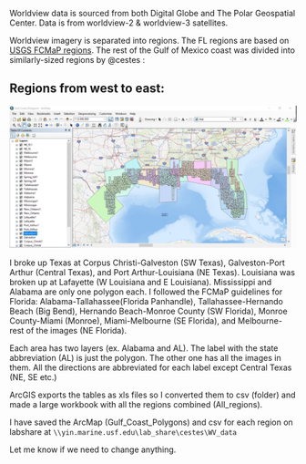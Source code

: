Worldview data is sourced from both Digital Globe and The Polar Geospatial Center.
Data is from worldview-2 & worldview-3 satellites.

Worldview imagery is separated into regions.
The FL regions are based on [USGS FCMaP regions](https://www.usgs.gov/media/images/florida-regions).
The rest of the Gulf of Mexico coast was divided into similarly-sized regions by @cestes :

## Regions from west to east: 

![screencap](https://github.com/7yl4r/data-docs/blob/master/docs/worldview-regions.png?raw=true)

I broke up Texas at Corpus Christi-Galveston (SW Texas), Galveston-Port Arthur (Central Texas), and Port Arthur-Louisiana (NE Texas). 
Louisiana was broken up at Lafayette (W Louisiana and E Louisiana). 
Mississippi and Alabama are only one polygon each. 
I followed the FCMaP guidelines for Florida: Alabama-Tallahassee(Florida Panhandle), Tallahassee-Hernando Beach (Big Bend), Hernando Beach-Monroe County (SW Florida), Monroe County-Miami (Monroe), Miami-Melbourne (SE Florida), and Melbourne-rest of the images (NE Florida).

Each area has two layers (ex. Alabama and AL). 
The label with the state abbreviation (AL) is just the polygon. 
The other one has all the images in them. All the directions are abbreviated for each label except Central Texas (NE, SE etc.)

ArcGIS exports the tables as xls files so I converted them to csv (folder) and made a large workbook with all the regions combined (All_regions).

I have saved the ArcMap (Gulf_Coast_Polygons) and csv for each region on labshare at  `\\yin.marine.usf.edu\lab_share\cestes\WV_data`

Let me know if we need to change anything.
